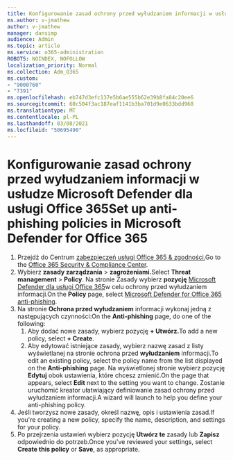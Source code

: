```yaml
---
title: Konfigurowanie zasad ochrony przed wyłudzaniem informacji w usłudze Microsoft Defender dla usługi Office 365
ms.author: v-jmathew
author: v-jmathew
manager: dansimp
audience: Admin
ms.topic: article
ms.service: o365-administration
ROBOTS: NOINDEX, NOFOLLOW
localization_priority: Normal
ms.collection: Adm_O365
ms.custom:
- "9000760"
- "7391"
ms.openlocfilehash: eb747d3efc137e5b6ae555b62e39b8fa84c20ee6
ms.sourcegitcommit: 60c504f3ac187eaf1141b3ba701d9e0633bdd968
ms.translationtype: MT
ms.contentlocale: pl-PL
ms.lasthandoff: 03/08/2021
ms.locfileid: "50695490"
---
```

# <a name="set-up-anti-phishing-policies-in-microsoft-defender-for-office-365"></a><span data-ttu-id="5ebd2-102">Konfigurowanie zasad ochrony przed wyłudzaniem informacji w usłudze Microsoft Defender dla usługi Office 365</span><span class="sxs-lookup"><span data-stu-id="5ebd2-102">Set up anti-phishing policies in Microsoft Defender for Office 365</span></span>

1. <span data-ttu-id="5ebd2-103">Przejdź do Centrum [zabezpieczeń usługi Office 365 & zgodności.](https://go.microsoft.com/fwlink/p/?linkid=2077143)</span><span class="sxs-lookup"><span data-stu-id="5ebd2-103">Go to the [Office 365 Security & Compliance Center](https://go.microsoft.com/fwlink/p/?linkid=2077143).</span></span>
2. <span data-ttu-id="5ebd2-104">Wybierz **zasady zarządzania**  >  **zagrożeniami.**</span><span class="sxs-lookup"><span data-stu-id="5ebd2-104">Select **Threat management** > **Policy**.</span></span> <span data-ttu-id="5ebd2-105">Na stronie Zasady wybierz **pozycję** [Microsoft Defender dla usługi Office 365](https://go.microsoft.com/fwlink/?linkid=2101369)w celu ochrony przed wyłudzaniem informacji.</span><span class="sxs-lookup"><span data-stu-id="5ebd2-105">On the **Policy** page, select [Microsoft Defender for Office 365 anti-phishing](https://go.microsoft.com/fwlink/?linkid=2101369).</span></span>
3. <span data-ttu-id="5ebd2-106">Na stronie **Ochrona przed wyłudzaniem** informacji wykonaj jedną z następujących czynności:</span><span class="sxs-lookup"><span data-stu-id="5ebd2-106">On the **Anti-phishing** page, do one of the following:</span></span>
    1. <span data-ttu-id="5ebd2-107">Aby dodać nowe zasady, wybierz pozycję **+ Utwórz.**</span><span class="sxs-lookup"><span data-stu-id="5ebd2-107">To add a new policy, select **+ Create**.</span></span>
    1. <span data-ttu-id="5ebd2-108">Aby edytować istniejące zasady, wybierz nazwę zasad z listy wyświetlanej na stronie ochrona przed **wyłudzaniem** informacji.</span><span class="sxs-lookup"><span data-stu-id="5ebd2-108">To edit an existing policy, select the policy name from the list displayed on the **Anti-phishing** page.</span></span> <span data-ttu-id="5ebd2-109">Na wyświetlonej stronie wybierz pozycję **Edytuj** obok ustawienia, które chcesz zmienić.</span><span class="sxs-lookup"><span data-stu-id="5ebd2-109">On the page that appears, select **Edit** next to the setting you want to change.</span></span> <span data-ttu-id="5ebd2-110">Zostanie uruchomić kreator ułatwiający definiowanie zasad ochrony przed wyłudzaniem informacji.</span><span class="sxs-lookup"><span data-stu-id="5ebd2-110">A wizard will launch to help you define your anti-phishing policy.</span></span>
4. <span data-ttu-id="5ebd2-111">Jeśli tworzysz nowe zasady, określ nazwę, opis i ustawienia zasad.</span><span class="sxs-lookup"><span data-stu-id="5ebd2-111">If you're creating a new policy, specify the name, description, and settings for your policy.</span></span>
5. <span data-ttu-id="5ebd2-112">Po przejrzenia ustawień wybierz pozycję **Utwórz te** zasady lub **Zapisz** odpowiednio do potrzeb.</span><span class="sxs-lookup"><span data-stu-id="5ebd2-112">Once you've reviewed your settings, select **Create this policy** or **Save**, as appropriate.</span></span>
